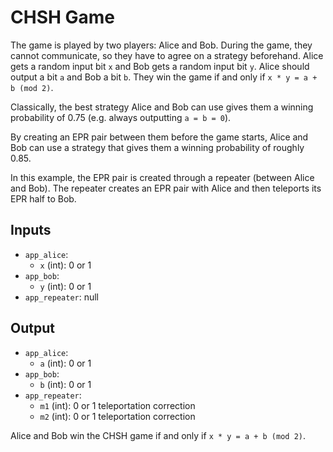 # CHSH Game
The game is played by two players: Alice and Bob. During the game, they cannot communicate, so they have to agree on a strategy beforehand. Alice gets a random input bit `x` and Bob gets a random input bit `y`. Alice should output a bit `a` and Bob a bit `b`. They win the game if and only if `x * y = a + b (mod 2)`.

Classically, the best strategy Alice and Bob can use gives them a winning probability of 0.75 (e.g. always outputting `a = b = 0`).

By creating an EPR pair between them before the game starts, Alice and Bob can use a strategy that gives them a winning probability of roughly 0.85.

In this example, the EPR pair is created through a repeater (between Alice and Bob). The repeater creates an EPR pair with Alice and then teleports its EPR half to Bob.


## Inputs
* `app_alice`:
  * `x` (int): 0 or 1
* `app_bob`:
  * `y` (int): 0 or 1
* `app_repeater`: null

## Output
* `app_alice`:
  * `a` (int): 0 or 1
* `app_bob`:
  * `b` (int): 0 or 1
* `app_repeater`:
  * `m1` (int): 0 or 1
    teleportation correction
  * `m2` (int): 0 or 1
    teleportation correction

Alice and Bob win the CHSH game if and only if `x * y = a + b (mod 2)`.
